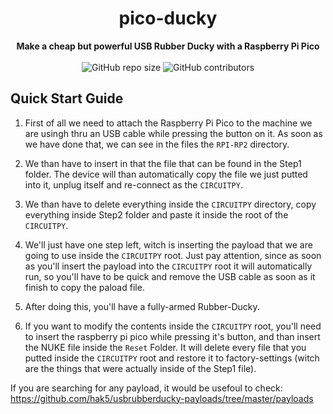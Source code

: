 <h1 align="center">pico-ducky</h1>

<div align="center">
  <strong>Make a cheap but powerful USB Rubber Ducky with a Raspberry Pi Pico</strong>
  <br/><br>
  <img alt="GitHub repo size" src="https://img.shields.io/github/repo-size/GabrielProjects/Rubber-Ducky-SpeedKit">
  <img alt="GitHub contributors" src="https://img.shields.io/github/contributors/GabrielProjects/Rubber-Ducky-SpeedKit">


</div>

## Quick Start Guide
1. First of all we need to attach the Raspberry Pi Pico to the machine we are usingh thru an USB cable while pressing the button on it.
   As soon as we have done that, we can see in the files the ``RPI-RP2`` directory.

2. We than have to insert in that the file that can be found in the Step1 folder.
   The device will than automatically copy the file we just putted into it, unplug itself and re-connect as the ``CIRCUITPY``.

3. We than have to delete everything inside the ``CIRCUITPY`` directory, copy everything inside Step2 folder and paste it inside the root of the ``CIRCUITPY``.

4. We'll just have one step left, witch is inserting the payload that we are going to use inside the ``CIRCUITPY`` root.
   Just pay attention, since as soon as you'll insert the payload into the ``CIRCUITPY`` root it will automatically run, 
   so you'll have to be quick and remove the USB cable as soon as it finish to copy the paload file.

5. After doing this, you'll have a fully-armed Rubber-Ducky.

6. If you want to modify the contents inside the ``CIRCUITPY`` root, you'll need to insert the raspberry pi pico while pressing it's button, and than insert the NUKE file inside the ``Reset`` Folder.
   It will delete every file that you putted inside the ``CIRCUITPY`` root and restore it to factory-settings (witch are the things that were actually inside of the Step1 file).

If you are searching for any payload, it would be usefoul to check: <br>https://github.com/hak5/usbrubberducky-payloads/tree/master/payloads
